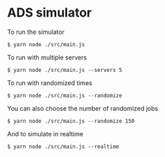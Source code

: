 # ADS simulator

To run the simulator

```console
$ yarn node ./src/main.js
```
To run with multiple servers

```console
$ yarn node ./src/main.js --servers 5
```
To run with randomized times

```console
$ yarn node ./src/main.js --randomize
```
You can also choose the number of randomized jobs

```console
$ yarn node ./src/main.js --randomize 150
```
And to simulate in realtime 

```console
$ yarn node ./src/main.js --realtime
```
